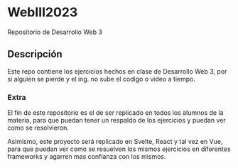 # WebIII2023
Repositorio de Desarrollo Web 3

## Descripción
Este repo contiene los ejercicios hechos en clase de Desarrollo Web 3, por si alguien se pierde y el ing. no sube el codigo o video a tiempo.

### Extra
El fin de este repositorio es el de ser replicado en todos los alumnos de la materia, para que puedan tener un respaldo de los ejercicios y puedan ver como se resolvieron.

Asimismo, este proyecto será replicado en Svelte, React y tal vez en Vue, para que puedan ver como se resuelven los mismos ejercicios en diferentes frameworks y agarren mas confianza con los mismos.
